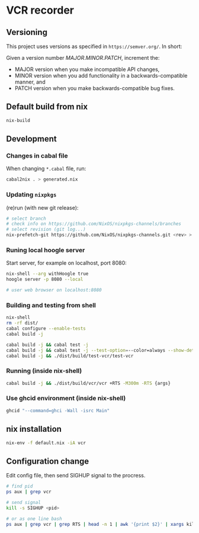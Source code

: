 # VCR recorder

## Versioning

This project uses versions as specified in `https://semver.org/`.
In short:

Given a version number *MAJOR*.*MINOR*.*PATCH*, increment the:

- MAJOR version when you make incompatible API changes,
- MINOR version when you add functionality in a backwards-compatible manner, and
- PATCH version when you make backwards-compatible bug fixes.

## Default build from nix

```bash
nix-build
```

## Development

### Changes in cabal file

When changing `*.cabal` file, run:

```bash
cabal2nix . > generated.nix
```

### Updating `nixpkgs`

(re)run (with new git release):

```bash
# select branch
# check info on https://github.com/NixOS/nixpkgs-channels/branches
# select revision (git log...)
nix-prefetch-git https://github.com/NixOS/nixpkgs-channels.git <rev> > nixpkgs.json
```

### Runing local hoogle server

Start server, for example on localhost, port 8080:

```bash
nix-shell --arg withHoogle true
hoogle server -p 8080 --local

# user web browser on localhost:8080
```

### Building and testing from shell

```bash
nix-shell
rm -rf dist/
cabal configure --enable-tests
cabal build -j

cabal build -j && cabal test -j
cabal build -j && cabal test -j --test-option=--color=always --show-details=always
cabal build -j && ./dist/build/test-vcr/test-vcr
```

### Running (inside nix-shell)

```bash
cabal build -j && ./dist/build/vcr/vcr +RTS -M300m -RTS {args}
```

### Use ghcid environment (inside nix-shell)

```bash
ghcid "--command=ghci -Wall -isrc Main"
```

## nix installation

```bash
nix-env -f default.nix -iA vcr
```

## Configuration change

Edit config file, then send SIGHUP signal to the procress.

```bash
# find pid
ps aux | grep vcr

# send signal
kill -s SIGHUP <pid>

# or as one line bash
ps aux | grep vcr | grep RTS | head -n 1 | awk '{print $2}' | xargs kill -s SIGHUP
```

